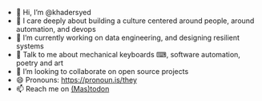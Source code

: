- 👋 Hi, I’m @khadersyed
- 👀 I care deeply about building a culture centered around people, around automation, and devops
- 🌱 I’m currently working on data engineering, and designing resilient systems
- 💬 Talk to me about mechanical keyboards ⌨, software automation, poetry and art
- 💞️ I’m looking to collaborate on open source projects
- 😄 Pronouns: https://pronoun.is/they
- 📫 Reach me on <a href="https://todon.eu/@khadersyed" rel="me">(Mas)todon</a>

<!---
khadersyed/khadersyed is a ✨ special ✨ repository because its `README.md` (this file) appears on your GitHub profile.
You can click the Preview link to take a look at your changes.
--->
